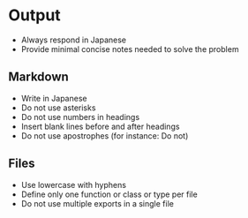 # Output

- Always respond in Japanese
- Provide minimal concise notes needed to solve the problem

## Markdown

- Write in Japanese
- Do not use asterisks
- Do not use numbers in headings
- Insert blank lines before and after headings
- Do not use apostrophes (for instance: Do not)

## Files

- Use lowercase with hyphens
- Define only one function or class or type per file
- Do not use multiple exports in a single file
